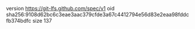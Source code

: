 version https://git-lfs.github.com/spec/v1
oid sha256:9108d62bc6c3eae3aac379cfde3a67c4412794e56d83e2eaa98fddcfb374bdfc
size 137

